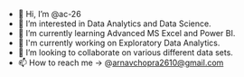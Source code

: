 - 👋 Hi, I’m @ac-26
- 👀 I’m interested in Data Analytics and Data Science.
- 🌱 I’m currently learning Advanced MS Excel and Power BI.
- 📝 I'm currently working on Exploratory Data Analytics.
- 💞️ I’m looking to collaborate on various different data sets.
- 📫 How to reach me -> @arnavchopra2610@gmail.com

<!---
ac-26/ac-26 is a ✨ special ✨ repository because its `README.md` (this file) appears on your GitHub profile.
You can click the Preview link to take a look at your changes.
--->
